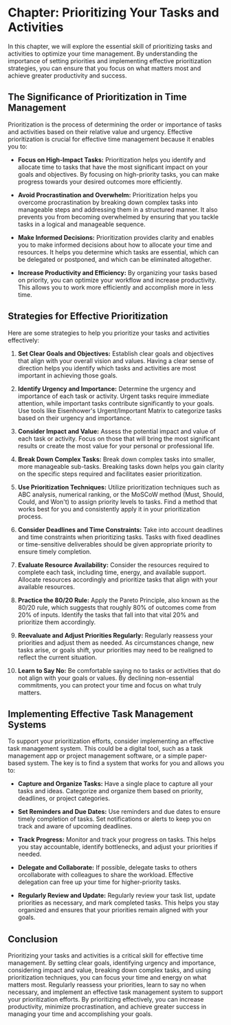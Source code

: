 Chapter: Prioritizing Your Tasks and Activities
===============================================

In this chapter, we will explore the essential skill of prioritizing tasks and activities to optimize your time management. By understanding the importance of setting priorities and implementing effective prioritization strategies, you can ensure that you focus on what matters most and achieve greater productivity and success.

The Significance of Prioritization in Time Management
-----------------------------------------------------

Prioritization is the process of determining the order or importance of tasks and activities based on their relative value and urgency. Effective prioritization is crucial for effective time management because it enables you to:

* **Focus on High-Impact Tasks:** Prioritization helps you identify and allocate time to tasks that have the most significant impact on your goals and objectives. By focusing on high-priority tasks, you can make progress towards your desired outcomes more efficiently.

* **Avoid Procrastination and Overwhelm:** Prioritization helps you overcome procrastination by breaking down complex tasks into manageable steps and addressing them in a structured manner. It also prevents you from becoming overwhelmed by ensuring that you tackle tasks in a logical and manageable sequence.

* **Make Informed Decisions:** Prioritization provides clarity and enables you to make informed decisions about how to allocate your time and resources. It helps you determine which tasks are essential, which can be delegated or postponed, and which can be eliminated altogether.

* **Increase Productivity and Efficiency:** By organizing your tasks based on priority, you can optimize your workflow and increase productivity. This allows you to work more efficiently and accomplish more in less time.

Strategies for Effective Prioritization
---------------------------------------

Here are some strategies to help you prioritize your tasks and activities effectively:

1. **Set Clear Goals and Objectives:** Establish clear goals and objectives that align with your overall vision and values. Having a clear sense of direction helps you identify which tasks and activities are most important in achieving those goals.

2. **Identify Urgency and Importance:** Determine the urgency and importance of each task or activity. Urgent tasks require immediate attention, while important tasks contribute significantly to your goals. Use tools like Eisenhower's Urgent/Important Matrix to categorize tasks based on their urgency and importance.

3. **Consider Impact and Value:** Assess the potential impact and value of each task or activity. Focus on those that will bring the most significant results or create the most value for your personal or professional life.

4. **Break Down Complex Tasks:** Break down complex tasks into smaller, more manageable sub-tasks. Breaking tasks down helps you gain clarity on the specific steps required and facilitates easier prioritization.

5. **Use Prioritization Techniques:** Utilize prioritization techniques such as ABC analysis, numerical ranking, or the MoSCoW method (Must, Should, Could, and Won't) to assign priority levels to tasks. Find a method that works best for you and consistently apply it in your prioritization process.

6. **Consider Deadlines and Time Constraints:** Take into account deadlines and time constraints when prioritizing tasks. Tasks with fixed deadlines or time-sensitive deliverables should be given appropriate priority to ensure timely completion.

7. **Evaluate Resource Availability:** Consider the resources required to complete each task, including time, energy, and available support. Allocate resources accordingly and prioritize tasks that align with your available resources.

8. **Practice the 80/20 Rule:** Apply the Pareto Principle, also known as the 80/20 rule, which suggests that roughly 80% of outcomes come from 20% of inputs. Identify the tasks that fall into that vital 20% and prioritize them accordingly.

9. **Reevaluate and Adjust Priorities Regularly:** Regularly reassess your priorities and adjust them as needed. As circumstances change, new tasks arise, or goals shift, your priorities may need to be realigned to reflect the current situation.

10. **Learn to Say No:** Be comfortable saying no to tasks or activities that do not align with your goals or values. By declining non-essential commitments, you can protect your time and focus on what truly matters.

Implementing Effective Task Management Systems
----------------------------------------------

To support your prioritization efforts, consider implementing an effective task management system. This could be a digital tool, such as a task management app or project management software, or a simple paper-based system. The key is to find a system that works for you and allows you to:

* **Capture and Organize Tasks:** Have a single place to capture all your tasks and ideas. Categorize and organize them based on priority, deadlines, or project categories.

* **Set Reminders and Due Dates:** Use reminders and due dates to ensure timely completion of tasks. Set notifications or alerts to keep you on track and aware of upcoming deadlines.

* **Track Progress:** Monitor and track your progress on tasks. This helps you stay accountable, identify bottlenecks, and adjust your priorities if needed.

* **Delegate and Collaborate:** If possible, delegate tasks to others orcollaborate with colleagues to share the workload. Effective delegation can free up your time for higher-priority tasks.

* **Regularly Review and Update:** Regularly review your task list, update priorities as necessary, and mark completed tasks. This helps you stay organized and ensures that your priorities remain aligned with your goals.

Conclusion
----------

Prioritizing your tasks and activities is a critical skill for effective time management. By setting clear goals, identifying urgency and importance, considering impact and value, breaking down complex tasks, and using prioritization techniques, you can focus your time and energy on what matters most. Regularly reassess your priorities, learn to say no when necessary, and implement an effective task management system to support your prioritization efforts. By prioritizing effectively, you can increase productivity, minimize procrastination, and achieve greater success in managing your time and accomplishing your goals.
